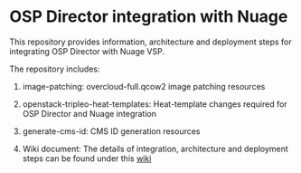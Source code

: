 # OSP Director integration with Nuage

This repository provides information, architecture and deployment steps for integrating OSP Director with Nuage VSP.

The repository includes:

1. image-patching: overcloud-full.qcow2 image patching resources

2. openstack-tripleo-heat-templates: Heat-template changes required for OSP Director and Nuage integration

3. generate-cms-id: CMS ID generation resources

4. Wiki document: The details of integration, architecture and deployment steps can be found under this [wiki](https://github.com/nuagenetworks/nuage-ospdirector/wiki/Nuage-OSP-Director-9-integration-with-ML2-and-SRIOV)
